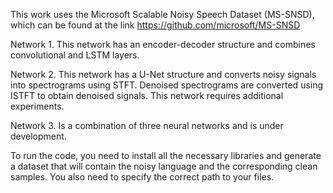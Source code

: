 This work uses the Microsoft Scalable Noisy Speech Dataset (MS-SNSD), which can be found at the link https://github.com/microsoft/MS-SNSD

Network 1. This network has an encoder-decoder structure and combines convolutional and LSTM layers. 

Network 2. This network has a U-Net structure and converts noisy signals into spectrograms using STFT. Denoised spectrograms are converted using ISTFT to obtain denoised signals. This network requires additional experiments.

Network 3. Is a combination of three neural networks and is under development.

To run the code, you need to install all the necessary libraries and generate a dataset that will contain the noisy language and the corresponding clean samples. You also need to specify the correct path to your files.
